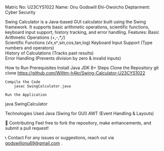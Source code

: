 Matric No: U23CYS1022
Name: Onu Godswill Ehi-Owoicho
Deptarment: Cyber Security


Swing Calculator is a Java-based GUI calculator built using the Swing framework. It supports basic arithmetic operations, scientific functions, keyboard input support, history tracking, and error handling.
Features:
	Basic Arithmetic Operations (+,-,*,/)  
	Scientific Functions (√x,xʸ,sin,cos,tan,log)
	Keyboard Input Support (Type numbers and operators)  
	History of Calculations (Tracks past results)  
	Error Handling (Prevents division by zero & invalid inputs)  

How to Run
Prerequisites
	Install Java JDK 8+
Steps
	Clone the Repository
git clone https://github.com/Willtm-h4kr/Swing-Calculator-U23CYS1022

	Compile the Code
  		javac SwingCalculator.java
  
	Run the Application
java SwingCalculator


Technologies Used
	Java (Swing for GUI)
	AWT (Event Handling & Layouts)

🤝 Contributing
Feel free to fork the repository, make enhancements, and submit a pull request!

📞 Contact
For any issues or suggestions, reach out via godswillonu69@gmail.com .

